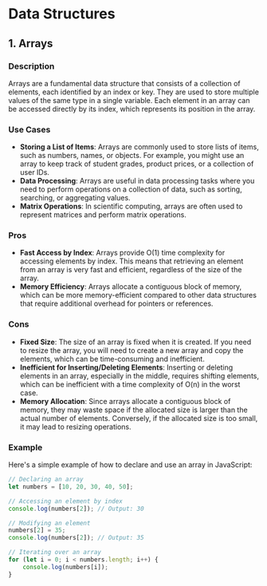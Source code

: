 # Data Structures

## 1. Arrays

### Description
Arrays are a fundamental data structure that consists of a collection of elements, each identified by an index or key. They are used to store multiple values of the same type in a single variable. Each element in an array can be accessed directly by its index, which represents its position in the array.

### Use Cases
- **Storing a List of Items**: Arrays are commonly used to store lists of items, such as numbers, names, or objects. For example, you might use an array to keep track of student grades, product prices, or a collection of user IDs.
- **Data Processing**: Arrays are useful in data processing tasks where you need to perform operations on a collection of data, such as sorting, searching, or aggregating values.
- **Matrix Operations**: In scientific computing, arrays are often used to represent matrices and perform matrix operations.

### Pros
- **Fast Access by Index**: Arrays provide O(1) time complexity for accessing elements by index. This means that retrieving an element from an array is very fast and efficient, regardless of the size of the array.
- **Memory Efficiency**: Arrays allocate a contiguous block of memory, which can be more memory-efficient compared to other data structures that require additional overhead for pointers or references.

### Cons
- **Fixed Size**: The size of an array is fixed when it is created. If you need to resize the array, you will need to create a new array and copy the elements, which can be time-consuming and inefficient.
- **Inefficient for Inserting/Deleting Elements**: Inserting or deleting elements in an array, especially in the middle, requires shifting elements, which can be inefficient with a time complexity of O(n) in the worst case.
- **Memory Allocation**: Since arrays allocate a contiguous block of memory, they may waste space if the allocated size is larger than the actual number of elements. Conversely, if the allocated size is too small, it may lead to resizing operations.

### Example
Here's a simple example of how to declare and use an array in JavaScript:

```javascript
// Declaring an array
let numbers = [10, 20, 30, 40, 50];

// Accessing an element by index
console.log(numbers[2]); // Output: 30

// Modifying an element
numbers[2] = 35;
console.log(numbers[2]); // Output: 35

// Iterating over an array
for (let i = 0; i < numbers.length; i++) {
    console.log(numbers[i]);
}
```
